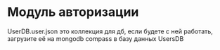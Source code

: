 # Модуль авторизации

UserDB.user.json это коллекция для дб, если будете с ней работать, загрузите её на mongodb compass в базу данных UsersDB
